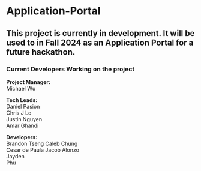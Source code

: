 # Application-Portal
## This project is currently in development. It will be used to in Fall 2024 as an Application Portal for a future hackathon.
### Current Developers Working on the project

**Project Manager:**  
Michael Wu

**Tech Leads:**  
Daniel Pasion  
Chris J Lo  
Justin Nguyen  
Amar Ghandi  

**Developers:**  
Brandon Tseng
Caleb Chung  
Cesar de Paula 
Jacob Alonzo  
Jayden  
Phu  

